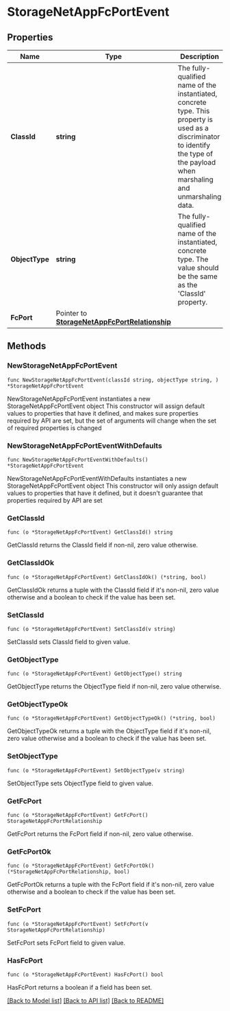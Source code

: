 # StorageNetAppFcPortEvent

## Properties

Name | Type | Description | Notes
------------ | ------------- | ------------- | -------------
**ClassId** | **string** | The fully-qualified name of the instantiated, concrete type. This property is used as a discriminator to identify the type of the payload when marshaling and unmarshaling data. | [default to "storage.NetAppFcPortEvent"]
**ObjectType** | **string** | The fully-qualified name of the instantiated, concrete type. The value should be the same as the &#39;ClassId&#39; property. | [default to "storage.NetAppFcPortEvent"]
**FcPort** | Pointer to [**StorageNetAppFcPortRelationship**](StorageNetAppFcPortRelationship.md) |  | [optional] 

## Methods

### NewStorageNetAppFcPortEvent

`func NewStorageNetAppFcPortEvent(classId string, objectType string, ) *StorageNetAppFcPortEvent`

NewStorageNetAppFcPortEvent instantiates a new StorageNetAppFcPortEvent object
This constructor will assign default values to properties that have it defined,
and makes sure properties required by API are set, but the set of arguments
will change when the set of required properties is changed

### NewStorageNetAppFcPortEventWithDefaults

`func NewStorageNetAppFcPortEventWithDefaults() *StorageNetAppFcPortEvent`

NewStorageNetAppFcPortEventWithDefaults instantiates a new StorageNetAppFcPortEvent object
This constructor will only assign default values to properties that have it defined,
but it doesn't guarantee that properties required by API are set

### GetClassId

`func (o *StorageNetAppFcPortEvent) GetClassId() string`

GetClassId returns the ClassId field if non-nil, zero value otherwise.

### GetClassIdOk

`func (o *StorageNetAppFcPortEvent) GetClassIdOk() (*string, bool)`

GetClassIdOk returns a tuple with the ClassId field if it's non-nil, zero value otherwise
and a boolean to check if the value has been set.

### SetClassId

`func (o *StorageNetAppFcPortEvent) SetClassId(v string)`

SetClassId sets ClassId field to given value.


### GetObjectType

`func (o *StorageNetAppFcPortEvent) GetObjectType() string`

GetObjectType returns the ObjectType field if non-nil, zero value otherwise.

### GetObjectTypeOk

`func (o *StorageNetAppFcPortEvent) GetObjectTypeOk() (*string, bool)`

GetObjectTypeOk returns a tuple with the ObjectType field if it's non-nil, zero value otherwise
and a boolean to check if the value has been set.

### SetObjectType

`func (o *StorageNetAppFcPortEvent) SetObjectType(v string)`

SetObjectType sets ObjectType field to given value.


### GetFcPort

`func (o *StorageNetAppFcPortEvent) GetFcPort() StorageNetAppFcPortRelationship`

GetFcPort returns the FcPort field if non-nil, zero value otherwise.

### GetFcPortOk

`func (o *StorageNetAppFcPortEvent) GetFcPortOk() (*StorageNetAppFcPortRelationship, bool)`

GetFcPortOk returns a tuple with the FcPort field if it's non-nil, zero value otherwise
and a boolean to check if the value has been set.

### SetFcPort

`func (o *StorageNetAppFcPortEvent) SetFcPort(v StorageNetAppFcPortRelationship)`

SetFcPort sets FcPort field to given value.

### HasFcPort

`func (o *StorageNetAppFcPortEvent) HasFcPort() bool`

HasFcPort returns a boolean if a field has been set.


[[Back to Model list]](../README.md#documentation-for-models) [[Back to API list]](../README.md#documentation-for-api-endpoints) [[Back to README]](../README.md)


